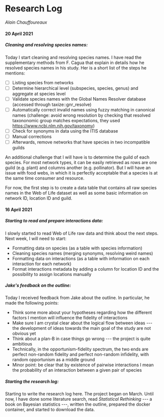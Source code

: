 # Research Log
*Alain Chauffoureaux*

#### 20 April 2021
##### Cleaning and resolving species names:
Today I start cleaning and resolving species names.
I have read the supplementary methods from F. Cagua that explain in details how he resolved species names in his study.
Her is a short list of the steps he mentions:
- [ ] Listing species from networks
- [ ] Determine hierarchical level (subspecies, species, genus) and aggregate at species level
- [ ] Validate species names with the Global Names Resolver database (accessed through taxize::gnr_resolve)
- [ ] Automatically correct invalid names using fuzzy matching in canonical names (challenge: avoid wrong resolution by checking that resolved taxononomic group matches expectations, they used https://www.ncbi.nlm.nih.gov/taxonomy)
- [ ] Check for synonyms in data using the ITIS database
- [ ] Manual corrections
- [ ] Afterwards, remove networks that have species in two incompatible guilds

An additional challenge that I will have is to determine the guild of each species.
For most network types, it can be easily retrieved as rows are one guild (e.g. plant) and columns another (e.g. pollinator). But I will have an issue with food webs, in which it is perfectly acceptable that a species is at the same time consumer and resource.

For now, the first step is to create a data table that contains all raw species names in the Web of Life dataset as well as some basic information on network ID, location ID and guild.

#### 16 April 2021
##### Starting to read and prepare interactions data:
I slowly started to read Web of Life raw data and think about the next steps.
Next week, I will need to start:
* Formatting data on species (as a table with species information)
* Cleaning species names (merging synonyms, resolving weird names)
* Formatting data on interactions (as a table with information on each interaction for each network)
* Format interactions metadata by adding a column for location ID and the possibility to assign locations manually

##### Jake's feedback on the outline:
Today I received feedback from Jake about the outline.
In particular, he made the following points:
* Think some more about your hypotheses regarding how the different factors I mention will influence the fidelity of interactions
* Make sure I am crystal clear about the logical flow between ideas --- the development of ideas towards the main goal of the study are not obvious yet
* Think about a plan-B in case things go wrong --- the project is quite ambitious
* Technically, in the opportunism-fidelity spectrum, the two ends are perfect non-random fidelity and perfect non-random infidelity, with random opportunism as a middle ground
* Minor point: be clear that by existence of pairwise interactions I mean the probability of an interaction between a given pair of species

##### Starting the research log:
Starting to write the research log here.
The project began on March.
Until now, I have done some literature search, read *Statistical Rethinking* --- a book on Bayesian statistics ---, written the outline, prepared the docker container, and started to download the data.
